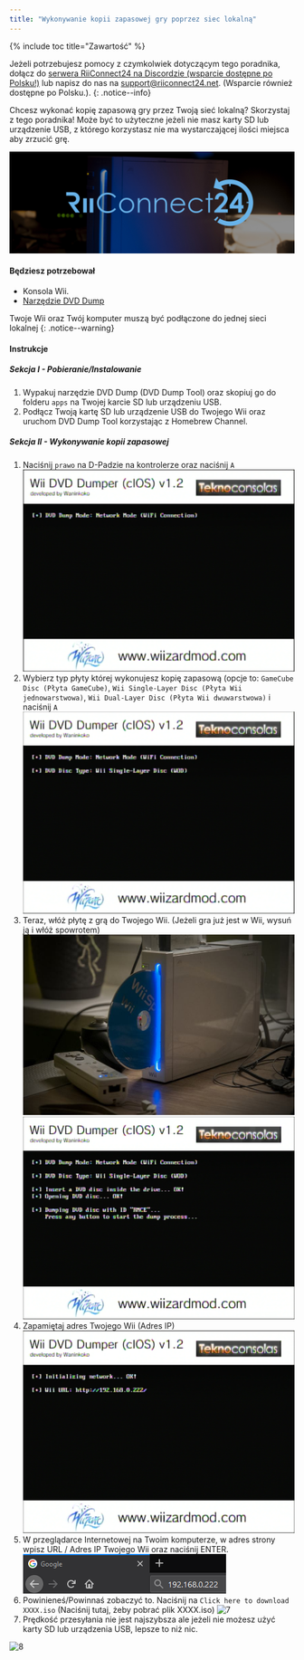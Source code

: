```yaml
---
title: "Wykonywanie kopii zapasowej gry poprzez siec lokalną"
---
```


{% include toc title="Zawartość" %}

Jeżeli potrzebujesz pomocy z czymkolwiek dotyczącym tego poradnika, dołącz do [serwera RiiConnect24 na Discordzie (wsparcie dostępne po Polsku!)](https://discord.gg/b4Y7jfD) lub napisz do nas na [support@riiconnect24.net](mailto:support@riiconnect24.net). (Wsparcie również dostępne po Polsku.).
{: .notice--info}

Chcesz wykonać kopię zapasową gry przez Twoją sieć lokalną? Skorzystaj z tego poradnika! Może być to użyteczne jeżeli nie masz karty SD lub urządzenie USB, z którego korzystasz nie ma wystarczającej ilości miejsca aby zrzucić grę.

![Logo RiiConnect24](/images/WiiRC24Logo.jpg)

#### Będziesz potrzebował

* Konsola Wii.
* [Narzędzie DVD Dump](/assets/files/DVDDumpTool.zip)

Twoje Wii oraz Twój komputer muszą być podłączone do jednej sieci lokalnej
{: .notice--warning}

#### Instrukcje

##### Sekcja I - Pobieranie/Instalowanie

1. Wypakuj narzędzie DVD Dump (DVD Dump Tool) oraz skopiuj go do folderu `apps` na Twojej karcie SD lub urządzeniu USB.
1. Podłącz Twoją kartę SD lub urządzenie USB do Twojego Wii oraz uruchom DVD Dump Tool korzystając z Homebrew Channel.

##### Sekcja II - Wykonywanie kopii zapasowej

1. Naciśnij `prawo` na D-Padzie na kontrolerze oraz naciśnij `A` ![2](/images/DumpDiscs_LAN/2.png)
1. Wybierz typ płyty której wykonujesz kopię zapasową (opcje to: `GameCube Disc (Płyta GameCube)`, `Wii Single-Layer Disc (Płyta Wii jednowarstwowa)`, `Wii Dual-Layer Disc (Płyta Wii dwuwarstwowa)` i naciśnij `A` ![3](/images/DumpDiscs_LAN/3.png)
1. Teraz, włóż płytę z grą do Twojego Wii. (Jeżeli gra już jest w Wii, wysuń ją i włóż spowrotem) ![Włóż Płytę](/images/DumpDiscs_LAN/insertthedisc.jpg) ![4](/images/DumpDiscs_LAN/4.png)
1. Zapamiętaj adres Twojego Wii (Adres IP) ![5](/images/DumpDiscs_LAN/5.png)
1. W przeglądarce Internetowej na Twoim komputerze, w adres strony wpisz URL / Adres IP Twojego Wii oraz naciśnij ENTER. ![6](/images/DumpDiscs_LAN/6.png)
1. Powinieneś/Powinnaś zobaczyć to. Naciśnij na `Click here to download XXXX.iso` (Naciśnij tutaj, żeby pobrać plik XXXX.iso) ![7](/images/DumpDiscs_LAN/7.jpg)
1. Prędkość przesyłania nie jest najszybsza ale jeżeli nie możesz użyć karty SD lub urządzenia USB, lepsze to niż nic.

![8](/images/DumpDiscs_LAN/8.PNG)
